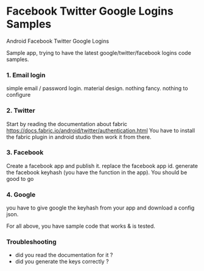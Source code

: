 # Facebook Twitter Google Logins Samples

Android Facebook Twitter Google Logins

Sample app, trying to have the latest google/twitter/facebook logins code samples.

### 1. Email login

simple email / password login. material design. nothing fancy. nothing to configure

### 2. Twitter

Start by reading the documentation about fabric https://docs.fabric.io/android/twitter/authentication.html
You have to install the fabric plugin in android studio then work it from there.

### 3. Facebook

Create a facebook app and publish it. replace the facebook app id. generate the facebook keyhash (you have the function in the app). You should be good to go

### 4. Google

you have to give google the keyhash from your app and download a config json.


For all above, you have sample code that works & is tested.

### Troubleshooting 

- did you read the documentation for it ?
- did you generate the keys correctly ?
